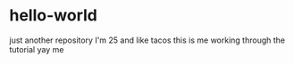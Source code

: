 # hello-world
just another repository
I'm 25 and like tacos
this is me working through the tutorial
yay me
